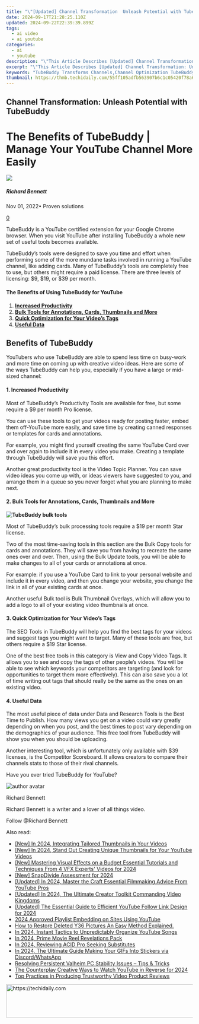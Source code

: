 ```yaml
---
title: "\"[Updated] Channel Transformation  Unleash Potential with TubeBuddy\""
date: 2024-09-17T21:28:25.110Z
updated: 2024-09-22T22:39:39.899Z
tags:
  - ai video
  - ai youtube
categories:
  - ai
  - youtube
description: "\"This Article Describes [Updated] Channel Transformation: Unleash Potential with TubeBuddy\""
excerpt: "\"This Article Describes [Updated] Channel Transformation: Unleash Potential with TubeBuddy\""
keywords: "TubeBuddy Transforms Channels,Channel Optimization TubeBuddy,Enhancing Video Channels Tube,TubeBuddy for Video Efficiency,Improve Channels with TubeBuddy,Channels Boosted by TubeBuddy,Potential Unlocked via TubeBuddy"
thumbnail: https://thmb.techidaily.com/55ff105adfb563907b6c1c05420f78a6c5ab084d04ebfcc926d77ca01d474b27.jpg
---
```


## Channel Transformation: Unleash Potential with TubeBuddy

# The Benefits of TubeBuddy | Manage Your YouTube Channel More Easily

![](https://images.wondershare.com/filmora/article-images/richard-bennett.jpg)

##### Richard Bennett

 Nov 01, 2022• Proven solutions

[0](#commentsBoxSeoTemplate)

TubeBuddy is a YouTube certified extension for your Google Chrome browser. When you visit YouTube after installing TubeBuddy a whole new set of useful tools becomes available.

TubeBuddy’s tools were designed to save you time and effort when performing some of the more mundane tasks involved in running a YouTube channel, like adding cards. Many of TubeBuddy’s tools are completely free to use, but others might require a paid license. There are three levels of licensing: $9, $19, or $39 per month.

#### The Benefits of Using TubeBuddy for YouTube

1. [**Increased Productivity**](#productivity)
2. [**Bulk Tools for Annotations, Cards, Thumbnails and More**](#bulk)
3. [**Quick Optimization for Your Video’s Tags**](#tags)
4. [**Useful Data**](#data)

## **Benefits of TubeBuddy**

YouTubers who use TubeBuddy are able to spend less time on busy-work and more time on coming up with creative video ideas. Here are some of the ways TubeBuddy can help you, especially if you have a large or mid-sized channel:

#### **1\. Increased Productivity**

Most of TubeBuddy’s Productivity Tools are available for free, but some require a $9 per month Pro license.

You can use these tools to get your videos ready for posting faster, embed them off-YouTube more easily, and save time by creating canned responses or templates for cards and annotations.

For example, you might find yourself creating the same YouTube Card over and over again to include it in every video you make. Creating a template through TubeBuddy will save you this effort.

Another great productivity tool is the Video Topic Planner. You can save video ideas you come up with, or ideas viewers have suggested to you, and arrange them in a queue so you never forget what you are planning to make next.

#### **2\. Bulk Tools for Annotations, Cards, Thumbnails and More**

**![TubeBuddy bulk tools](https://images.wondershare.com/filmora/article-images/tubebuddy-bulk-tools.jpg)**

Most of TubeBuddy’s bulk processing tools require a $19 per month Star license.

Two of the most time-saving tools in this section are the Bulk Copy tools for cards and annotations. They will save you from having to recreate the same ones over and over. Then, using the Bulk Update tools, you will be able to make changes to all of your cards or annotations at once.

For example: if you use a YouTube Card to link to your personal website and include it in every video, and then you change your website, you change the link in all of your existing cards at once.

Another useful Bulk tool is Bulk Thumbnail Overlays, which will allow you to add a logo to all of your existing video thumbnails at once.

#### **3\. Quick Optimization for Your Video’s Tags**

The SEO Tools in TubeBuddy will help you find the best tags for your videos and suggest tags you might want to target. Many of these tools are free, but others require a $19 Star license.

One of the best free tools in this category is View and Copy Video Tags. It allows you to see and copy the tags of other people’s videos. You will be able to see which keywords your competitors are targeting (and look for opportunities to target them more effectively). This can also save you a lot of time writing out tags that should really be the same as the ones on an existing video.

#### **4\. Useful Data**

The most useful piece of data under Data and Research Tools is the Best Time to Publish. How many views you get on a video could vary greatly depending on when you post, and the best times to post vary depending on the demographics of your audience. This free tool from TubeBuddy will show you when you should be uploading.

Another interesting tool, which is unfortunately only available with $39 licenses, is the Competitor Scoreboard. It allows creators to compare their channels stats to those of their rival channels.

 Have you ever tried TubeBuddy for YouTube?

![author avatar](https://images.wondershare.com/filmora/article-images/richard-bennett.jpg)

Richard Bennett

Richard Bennett is a writer and a lover of all things video.

Follow @Richard Bennett

<ins class="adsbygoogle"
     style="display:block"
     data-ad-format="autorelaxed"
     data-ad-client="ca-pub-7571918770474297"
     data-ad-slot="1223367746"></ins>

<ins class="adsbygoogle"
     style="display:block"
     data-ad-client="ca-pub-7571918770474297"
     data-ad-slot="8358498916"
     data-ad-format="auto"
     data-full-width-responsive="true"></ins>

<span class="atpl-alsoreadstyle">Also read:</span>
<div><ul>
<li><a href="https://youtube-lab.techidaily.com/n-2024-integrating-tailored-thumbnails-in-your-videos/"><u>[New] In 2024, Integrating Tailored Thumbnails in Your Videos</u></a></li>
<li><a href="https://youtube-lab.techidaily.com/n-2024-stand-out-creating-unique-thumbnails-for-your-youtube-videos/"><u>[New] In 2024, Stand Out Creating Unique Thumbnails for Your YouTube Videos</u></a></li>
<li><a href="https://youtube-lab.techidaily.com/astering-visual-effects-on-a-budget-essential-tutorials-and-techniques-from-4-vfx-experts-videos-for-2024/"><u>[New] Mastering Visual Effects on a Budget Essential Tutorials and Techniques From 4 VFX Experts' Videos for 2024</u></a></li>
<li><a href="https://screen-mirroring-recording.techidaily.com/new-snapdivide-assessment-for-2024/"><u>[New] SnapDivide Assessment for 2024</u></a></li>
<li><a href="https://youtube-lab.techidaily.com/ed-in-2024-master-the-craft-essential-filmmaking-advice-from-youtube-pros/"><u>[Updated] In 2024, Master the Craft Essential Filmmaking Advice From YouTube Pros</u></a></li>
<li><a href="https://youtube-lab.techidaily.com/ed-in-2024-the-ultimate-creator-toolkit-commanding-video-kingdoms/"><u>[Updated] In 2024, The Ultimate Creator Toolkit Commanding Video Kingdoms</u></a></li>
<li><a href="https://youtube-tips.techidaily.com/ed-the-essential-guide-to-efficient-youtube-follow-link-design-for-2024/"><u>[Updated] The Essential Guide to Efficient YouTube Follow Link Design for 2024</u></a></li>
<li><a href="https://youtube-stream.techidaily.com/2024-approved-playlist-embedding-on-sites-using-youtube/"><u>2024 Approved Playlist Embedding on Sites Using YouTube</u></a></li>
<li><a href="https://blog-min.techidaily.com/how-to-restore-deleted-y36-pictures-an-easy-method-explained-by-fonelab-android-recover-pictures/"><u>How to Restore Deleted Y36 Pictures An Easy Method Explained.</u></a></li>
<li><a href="https://youtube-lab.techidaily.com/24-instant-tactics-to-unpredictably-organize-youtube-songs/"><u>In 2024, Instant Tactics to Unpredictably Organize YouTube Songs</u></a></li>
<li><a href="https://fox-access.techidaily.com/in-2024-prime-movie-reel-revelations-pack/"><u>In 2024, Prime Movie Reel Revelations Pack</u></a></li>
<li><a href="https://extra-guidance.techidaily.com/in-2024-reviewing-acid-pro-seeking-substitutes/"><u>In 2024, Reviewing ACID Pro Seeking Substitutes</u></a></li>
<li><a href="https://fox-blue.techidaily.com/in-2024-the-ultimate-guide-making-your-gifs-into-stickers-via-discordwhatsapp/"><u>In 2024, The Ultimate Guide Making Your GIFs Into Stickers via Discord/WhatsApp</u></a></li>
<li><a href="https://win-solutions.techidaily.com/resolving-persistent-valheim-pc-stability-issues-tips-and-tricks/"><u>Resolving Persistent Valheim PC Stability Issues – Tips & Tricks</u></a></li>
<li><a href="https://youtube-lab.techidaily.com/ounterplay-creative-ways-to-watch-youtube-in-reverse-for-2024/"><u>The Counterplay Creative Ways to Watch YouTube in Reverse for 2024</u></a></li>
<li><a href="https://extra-resources.techidaily.com/top-practices-in-producing-trustworthy-video-product-reviews/"><u>Top Practices in Producing Trustworthy Video Product Reviews</u></a></li>
</ul></div>

<!-- affiliate ads begin -->
<a href="https://united.elfm.net/c/5597632/2139563/4704" target="_top" id="2139563">
  <img src="//a.impactradius-go.com/display-ad/4704-2139563" border="0" alt="https://techidaily.com" width="728" height="90"/>
</a>
<img height="0" width="0" src="https://united.elfm.net/i/5597632/2139563/4704" style="position:absolute;visibility:hidden;" border="0" />
<!-- affiliate ads end -->

